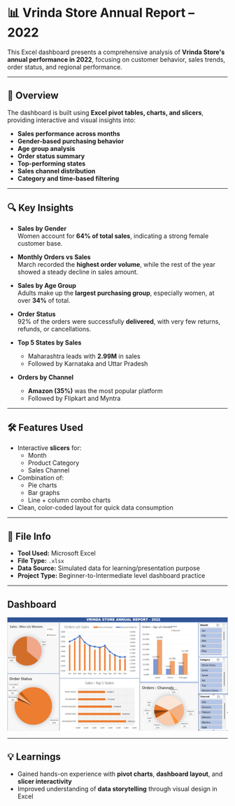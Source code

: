 # 📊 Vrinda Store Annual Report – 2022

This Excel dashboard presents a comprehensive analysis of **Vrinda Store's annual performance in 2022**, focusing on customer behavior, sales trends, order status, and regional performance.

---

## 🧾 Overview

The dashboard is built using **Excel pivot tables, charts, and slicers**, providing interactive and visual insights into:

- **Sales performance across months**
- **Gender-based purchasing behavior**
- **Age group analysis**
- **Order status summary**
- **Top-performing states**
- **Sales channel distribution**
- **Category and time-based filtering**

---

## 🔍 Key Insights

- **Sales by Gender**  
  Women account for **64% of total sales**, indicating a strong female customer base.

- **Monthly Orders vs Sales**  
  March recorded the **highest order volume**, while the rest of the year showed a steady decline in sales amount.

- **Sales by Age Group**  
  Adults make up the **largest purchasing group**, especially women, at over **34%** of total.

- **Order Status**  
  92% of the orders were successfully **delivered**, with very few returns, refunds, or cancellations.

- **Top 5 States by Sales**  
  - Maharashtra leads with **2.99M** in sales  
  - Followed by Karnataka and Uttar Pradesh

- **Orders by Channel**  
  - **Amazon (35%)** was the most popular platform  
  - Followed by Flipkart and Myntra

---

## 🛠️ Features Used

- Interactive **slicers** for:
  - Month
  - Product Category
  - Sales Channel
- Combination of:
  - Pie charts
  - Bar graphs
  - Line + column combo charts
- Clean, color-coded layout for quick data consumption

---

## 📁 File Info

- **Tool Used:** Microsoft Excel  
- **File Type:** `.xlsx`  
- **Data Source:** Simulated data for learning/presentation purpose  
- **Project Type:** Beginner-to-Intermediate level dashboard practice  

---

## Dashboard
<p align="center">
  <img src="Vrinda_Stores_Dashboard.png" alt="Dashboard Preview" width="700"/>
</p>

---

## 💡 Learnings

- Gained hands-on experience with **pivot charts**, **dashboard layout**, and **slicer interactivity**
- Improved understanding of **data storytelling** through visual design in Excel
  
